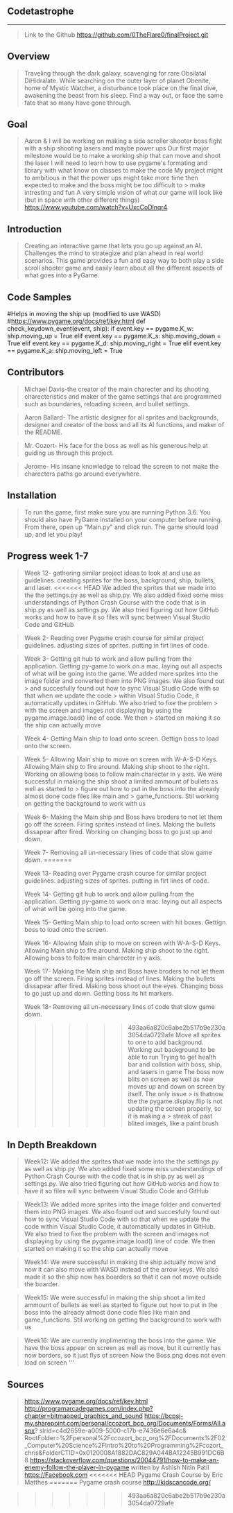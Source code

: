 ## Codetastrophe
___________

> Link to the Github
>    https://github.com/0TheFlare0/finalProject.git

## Overview
> Traveling through the dark galaxy, scavenging for rare Obsilatal DiHidralate. While searching on the outer layer of planet Obenite, home of Mystic Watcher, a disturbance took place on the final dive, awakening the beast from his sleep. Find a way out, or face the same fate that so many have gone through.

## Goal
> Aaron & I will be working on making a side scroller shooter boss fight with a ship shooting lasers and maybe power ups
> Our first major milestone would be to make a working ship that can move and shoot the laser
> I will need to learn how to use pygame's formating and library with what know on classes to make the code
> My project might to ambitious in that the power ups might take more time then expected to make and the boss might be too difficult to    > make intresting and fun
> A very simple vision of what our game will look like (but in space with other different things)
> https://www.youtube.com/watch?v=UxcCoDlnqr4


## Introduction
> Creating an interactive game that lets you go up against an AI. Challenges the mind to strategize and plan ahead in real world scenarios. This game provides a fun and easy way to both play a side scroll shooter game and easily learn about all the different aspects of what goes into a PyGame.

## Code Samples
 #Helps in moving the ship up (modified to use WASD)
    #https://www.pygame.org/docs/ref/key.html
def check_keydown_event(event, ship):
    if event.key == pygame.K_w:
        ship.moving_up = True
    elif event.key == pygame.K_s:
        ship.moving_down = True
    elif event.key == pygame.K_d:
        ship.moving_right = True
    elif event.key == pygame.K_a:
        ship.moving_left = True

## Contributors
> Michael Davis-the creator of the main charecter and its shooting charecteristics and maker of the game settings that are programmed such as boundaries, reloading screen, and bullet settings. 

> Aaron Ballard- The artistic designer for all sprites and backgrounds, designer and creator of the boss and all its AI functions, and maker of the README.

> Mr. Cozort- His face for the boss as well as his generous help at guiding us through this project.

> Jerome- His insane knowledge to reload the screen to not make the charecters paths go around everywhere. 

## Installation
> To run the game, first make sure you are running Python 3.6. You should also have PyGame installed on your computer before running. From there, open up "Main.py" and click run. The game should load up, and let you play!

## Progress week 1-7
> Week 12- gathering similar project ideas to look at and use as guidelines.
>         creating sprites for the boss, background, ship, bullets, and laser.
<<<<<<< HEAD
>         We added the sprites that we made into the the settings.py as well as 
>         ship.py. We also added fixed some miss understandings of Python Crash Course 
>         with the code that is in ship.py as well as settings.py. We also tried figuring out how GitHub works
>         and how to have it so files will sync between Visual Studio Code and GitHub

> Week 2- Reading over Pygame crash course for similar project guidelines.
>         adjusting sizes of sprites.
>         putting in firt lines of code.

> Week 3- Getting git hub to work and allow pulling from the application.
>         Getting py-game to work on a mac.
>         laying out all aspects of what will be going into the game.
>         We added more sprites into the image folder and converted them into PNG images. We also found out   >         and succesfully found out how to sync Visual Studio Code with so that when we update the code       >         within Visual Studio Code, it automatically updates in GitHub. We also tried to fixe the problem    >         with the screen and images not displaying by using the pygame.image.load() line of code. We then    >         started on making it so the ship can actually move

> Week 4- Getting Main ship to load onto screen.
>         Gettign boss to load onto the screen.

> Week 5- Allowing Main ship to move on screen with W-A-S-D Keys.
>         Allowing Main ship to fire around.
>         Making ship shoot to the right.
>         Working on allowing boss to follow main charecter in y axis.
>         We were successful in making the ship shoot a limited ammount of bullets as well as started to      >         figure out how to put in the boss into the already almost done code files like main and             >         game_functions. Stil working on getting the background to work with us 

> Week 6- Making the Main ship and Boss have broders to not let them go off the screen.
>         Firing sprites instead of lines.
>         Making the bullets dissapear after fired.
>         Working on changing boss to go just up and down.

> Week 7- Removing all un-necessary lines of code that slow game  down.
=======
>
> Week 13- Reading over Pygame crash course for similar project guidelines.
>         adjusting sizes of sprites.
>         putting in firt lines of code.
>
> Week 14- Getting git hub to work and allow pulling from the application.
>         Getting py-game to work on a mac.
>         laying out all aspects of what will be going into the game.
>
> Week 15- Getting Main ship to load onto screen with hit boxes.
>         Gettign boss to load onto the screen.
>
> Week 16- Allowing Main ship to move on screen with W-A-S-D Keys.
>         Allowing Main ship to fire around.
>         Making ship shoot to the right.
>         Allowing boss to follow main charecter in y axis.
>
> Week 17- Making the Main ship and Boss have broders to not let them go off the screen.
>         Firing sprites instead of lines.
>         Making the bullets dissapear after fired.
>         Making boss shoot out the eyes.
>         Changing boss to go just up and down.
>         Getting boss its hit markers.
>
> Week 18- Removing all un-necessary lines of code that slow game  down.
>>>>>>> 493aa6a820c6abe2b517b9e230a3054da0729afe
>         Move all sprites to one to add background.
>         Working out background to be able to run
>         Trying to get health bar and collstion with boss, ship, and lasers in game
>         The boss now blits on screen as well as now moves up and down on screen by itself. The only issue   >         is thatnow the the pygame.display.flip is not updating the screen properly, so it is making a       >         streak of past blited images, like a paint brush

## In Depth Breakdown
> Week12: We added the sprites that we made into the the settings.py as well as 
> ship.py. We also added fixed some miss understandings of Python Crash Course 
> with the code that is in ship.py as well as settings.py. We also tried figuring out how GitHub works
> and how to have it so files will sync between Visual Studio Code and GitHub

> Week13: We added more sprites into the image folder and converted them into PNG images. We also found out and
> succesfully found out how to sync Visual Studio Code with so that when we update the code within Visual Studio
> Code, it automatically updates in GitHub. We also tried to fixe the problem with the screen and images not
> displaying by using the pygame.image.load() line of code. We then started on making it so the ship can actually
> move

> Week14: We were successful in making the ship actually move and now it can also move with WASD instead of the
> arrow keys. We also made it so the ship now has boarders so that it can not move outside the boarder.

> Week15: We were successful in making the ship shoot a limited ammount of bullets as well as started to figure
> out how to put in the boss into the already almost done code files like main and game_functions. Stil working
> on getting the background to work with us 

> Week16: We are currently implimenting the boss into the game. We have the boss appear on screen as well as move,
> but it currently has now borders, so it just flys of screen
>    Now the Boss.png does not even load on screen
> '''

## Sources
> https://www.pygame.org/docs/ref/key.html
> http://programarcadegames.com/index.php?chapter=bitmapped_graphics_and_sound
> https://bcpsj-my.sharepoint.com/personal/ccozort_bcp_org/Documents/Forms/All.aspx?                            slrid=c4d2659e-a009-5000-c17b-e7436e6e6a4c&                                 
  RootFolder=%2Fpersonal%2Fccozort_bcp_org%2FDocuments%2F02_Computer%20Science%2FIntro%20to%20Programming%2Fcozort_chris&FolderCTID=0x0120008A1882DAC829A044BA12245B991DC6B8
> https://stackoverflow.com/questions/20044791/how-to-make-an-enemy-follow-the-player-in-pygame written by      Ashish Nitin Patil
> https://Facebook.com
<<<<<<< HEAD
> Pygame Crash Course by Eric Matthes
=======
> Pygame crash course
> http://kidscancode.org/


>>>>>>> 493aa6a820c6abe2b517b9e230a3054da0729afe
